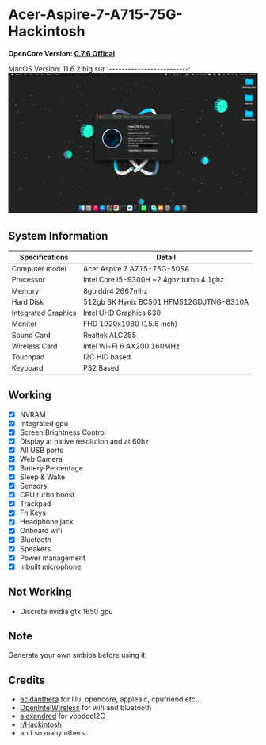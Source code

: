 # Acer-Aspire-7-A715-75G-Hackintosh

**OpenCore Version: [0.7.6 Offical](https://github.com/acidanthera/OpenCorePkg/releases/tag/0.7.0)**

 MacOS Version: 11.6.2 big sur
 :-------------------------:
 ![alt text](https://github.com/AbhaySingh15/Acer-aspire-7-A715-75G-Opencore-EFI/blob/main/Screenshot/Big_Sur.png?raw=true)

## System Information

| Specifications | Detail                                                  |
| ------------------- | ------------------------------------------- |
| Computer model      | Acer Aspire 7 A715-75G-50SA                |
| Processor           | Intel Core i5-9300H ~2.4ghz turbo 4.1ghz   |
| Memory              | 8gb ddr4 2667mhz                           |
| Hard Disk           | 512gb SK Hynix BC501 HFM512GDJTNG-8310A    |
| Integrated Graphics | Intel UHD Graphics 630                     |
| Monitor             | FHD 1920x1080 (15.6 inch)                  |
| Sound Card          | Realtek ALC255                             |
| Wireless Card       | Intel Wi-Fi 6 AX200 160MHz                 |
| Touchpad            | I2C HID based                              |
| Keyboard            | PS2 Based

## Working
- [x] NVRAM
- [x] Integrated gpu 
- [x] Screen Brightness Control
- [x] Display at native resolution and at 60hz
- [x] All USB ports
- [x] Web Camera
- [x] Battery Percentage
- [x] Sleep & Wake
- [x] Sensors
- [x] CPU turbo boost
- [x] Trackpad
- [x] Fn Keys
- [x] Headphone jack
- [x] Onboard wifi
- [x] Bluetooth
- [x] Speakers 
- [x] Power management
- [x] Inbuilt microphone

## Not Working 
- Discrete nvidia gtx 1650 gpu

## Note
  Generate your own smbios before using it.

## Credits
- [acidanthera](https://github.com/acidanthera) for lilu, opencore, applealc, cpufriend etc...
- [OpenIntelWireless](https://github.com/OpenIntelWireless ) for wifi and bluetooth
- [alexandred](https://github.com/alexandred) for voodooI2C
- [r/Hackintosh](https://www.reddit.com/r/hackintosh/) 
- and so many others...

 
